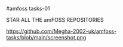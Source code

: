 #amfoss tasks-01

STAR ALL THE amFOSS REPOSITORIES


https://github.com/Megha-2002-uk/amfoss-tasks/blob/main/screenshot.png
